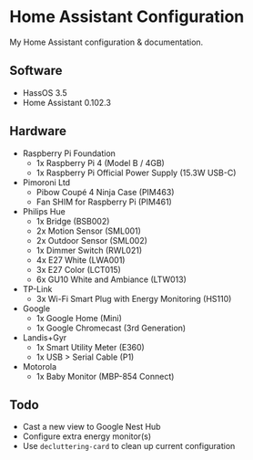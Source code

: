 # Home Assistant Configuration
My Home Assistant configuration & documentation.

## Software
- HassOS 3.5
- Home Assistant 0.102.3

## Hardware
- Raspberry Pi Foundation
    - 1x Raspberry Pi 4 (Model B / 4GB)
    - 1x Raspberry Pi Official Power Supply (15.3W USB-C)
- Pimoroni Ltd
    - Pibow Coupé 4 Ninja Case (PIM463)
    - Fan SHIM for Raspberry Pi (PIM461)
- Philips Hue
    - 1x Bridge (BSB002)
    - 2x Motion Sensor (SML001)
    - 2x Outdoor Sensor (SML002)
    - 1x Dimmer Switch (RWL021)
    - 4x E27 White (LWA001)
    - 3x E27 Color (LCT015)
    - 6x GU10 White and Ambiance (LTW013)
- TP-Link
    - 3x Wi-Fi Smart Plug with Energy Monitoring (HS110)
- Google
    - 1x Google Home (Mini) 
    - 1x Google Chromecast (3rd Generation)
- Landis+Gyr
    - 1x Smart Utility Meter (E360)
    - 1x USB > Serial Cable (P1)
- Motorola
    - 1x Baby Monitor (MBP-854 Connect)

## Todo
- Cast a new view to Google Nest Hub
- Configure extra energy monitor(s)
- Use `decluttering-card` to clean up current configuration
